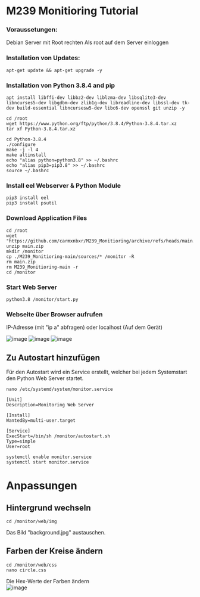 <h1>M239 Monitioring Tutorial </h1>


<h3>Voraussetungen: </h3>
Debian Server mit Root rechten
Als root auf dem Server einloggen

<h3>Installation von Updates: </h3>

```
apt-get update && apt-get upgrade -y
```


<h3>Installation von Python 3.8.4 and pip </h3>

```
apt install libffi-dev libbz2-dev liblzma-dev libsqlite3-dev libncurses5-dev libgdbm-dev zlib1g-dev libreadline-dev libssl-dev tk-dev build-essential libncursesw5-dev libc6-dev openssl git unzip -y
```

```
cd /root
wget https://www.python.org/ftp/python/3.8.4/Python-3.8.4.tar.xz
tar xf Python-3.8.4.tar.xz
```

```
cd Python-3.8.4
./configure
make -j -l 4
make altinstall
echo "alias python=python3.8" >> ~/.bashrc
echo "alias pip3=pip3.8" >> ~/.bashrc
source ~/.bashrc
```

<h3>Install eel Webserver & Python Module </h3>

```
pip3 install eel
pip3 install psutil
```
<h3>Download Application Files</h3>

```
cd /root
wget "https://github.com/carmxnbxr/M239_Monitioring/archive/refs/heads/main.zip"
unzip main.zip
mkdir /monitor
cp ./M239_Monitioring-main/sources/* /monitor -R
rm main.zip
rm M239_Monitioring-main -r
cd /monitor
```

<h3>Start Web Server</h3>

```
python3.8 /monitor/start.py
```

<h3>Webseite über Browser aufrufen</h3>
IP-Adresse (mit "ip a" abfragen) oder localhost (Auf dem Gerät)

![image](https://user-images.githubusercontent.com/60874453/173822312-de9f97a5-d8d6-4a30-ba49-942cb8cf98ea.png)
![image](https://user-images.githubusercontent.com/60874453/173823638-d769477d-6912-4c59-bc0f-dc75e1047982.png)
![image](https://user-images.githubusercontent.com/60874453/173823733-58b100c7-701c-4a91-9d1a-25bffd187959.png)


<h2>Zu Autostart hinzufügen</h2>
Für den Autostart wird ein Service erstellt, welcher bei jedem Systemstart den Python Web Server startet.

```
nano /etc/systemd/system/monitor.service
```

```
[Unit]
Description=Monitoring Web Server

[Install]
WantedBy=multi-user.target

[Service]
ExecStart=/bin/sh /monitor/autostart.sh
Type=simple
User=root
```

```
systemctl enable monitor.service
systemctl start monitor.service
```

<h1>Anpassungen</h1>

<h2>Hintergrund wechseln</h2>

```
cd /monitor/web/img
```
Das Bild "background.jpg" austauschen.


<h2>Farben der Kreise ändern</h2>

```
cd /monitor/web/css
nano circle.css
```
Die Hex-Werte der Farben ändern <br>
![image](https://user-images.githubusercontent.com/60874453/173820834-2f2e3db2-2081-4f92-aaaf-159e419619cf.png)
